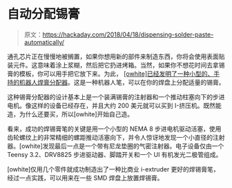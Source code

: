 # 自动分配锡膏

> 原文：<https://hackaday.com/2018/04/18/dispensing-solder-paste-automatically/>

通孔芯片正在慢慢地被搁置，如果你想用新的部件来制造东西，你将会使用表面贴装元件。这意味着涂上浆糊，然后把它扔进烤箱。当然，如果你不想花时间去拿锡膏的模板，你可以用手把它放下来。为此， [[owhite]已经发明了一种小型的、手持的机器人焊膏分配器](https://hackaday.io/project/140560-hand-held-solder-paste-micro-dispenser)。这是一种机器人笔，可以在你的焊盘上分配适量的锡膏。

这种锡膏分配器的设计基本上是一个装满锡膏的注射器和一个推动柱塞向下的步进电机。像这样的设备已经存在，并且大约 200 美元就可以买到 I-挤压机。既然能造，为什么还要买，所以[owhite]开始自己造。

看来，成功的焊锡膏笔的关键是用一个小型的 NEMA 8 步进电机驱动活塞，使用齿轮螺纹上的非常精细的螺距推动活塞向下，并令人惊讶地发现一个小直径的注射器。[owhite]发现最后一点是一个带有尼龙垫圈的气密注射器。电子设备仅由一个 Teensy 3.2、DRV8825 步进驱动器、脚踏开关和一个 UI 有机发光二极管组成。

[owhite]仅用几个零件就成功制造出了一种比商业 i-extruder 更好的焊锡膏笔，经过一点实践，可以用来在一些 SMD 焊盘上放置焊锡膏。